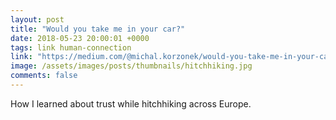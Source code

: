 ```yaml
---
layout: post
title: "Would you take me in your car?"
date: 2018-05-23 20:00:01 +0000
tags: link human-connection
link: "https://medium.com/@michal.korzonek/would-you-take-me-in-your-car-dc3f3ed05f1f"
image: /assets/images/posts/thumbnails/hitchhiking.jpg
comments: false
---
```


How I learned about trust while hitchhiking across Europe.

